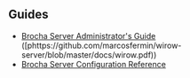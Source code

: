## Guides

- [Brocha Server Administrator's Guide](https://github.com/marcosfermin/wirow-server/blob/master/docs/wirow.adoc) ([phttps://github.com/marcosfermin/wirow-server/blob/master/docs/wirow.pdf))
- [Brocha Server Configuration Reference](https://github.com/marcosfermin/wirow-server/blob/master/docs/wirow-configuration.ini)


